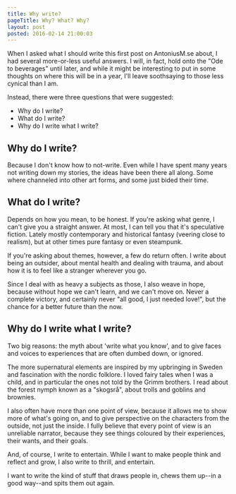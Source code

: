 ```yaml
---
title: Why write?
pageTitle: Why? What? Why?
layout: post
posted: 2016-02-14 21:00:03
---
```


When I asked what I should write this first post on AntoniusM.se about, I had several more-or-less useful answers. I will, in fact, hold onto the "Ode to beverages" until later, and while it might be interesting to put in some thoughts on where this will be in a year, I'll leave soothsaying to those less cynical than I am.

Instead, there were three questions that were suggested:

* Why do I write?
* What do I write?
* Why do I write what I write?

## Why do I write?

Because I don't know how to not-write. Even while I have spent many years not writing down my stories, the ideas have been there all along. Some where channeled into other art forms, and some just bided their time.

## What do I write?

Depends on how you mean, to be honest. If you're asking what genre, I can't give you a straight answer. At most, I can tell you that it's speculative fiction. Lately mostly contemporary and historical fantasy (veering close to realism), but at other times pure fantasy or even steampunk.

If you're asking about themes, however, a few do return often. I write about being an outsider, about mental health and dealing with trauma, and about how it is to feel like a stranger wherever you go.

Since I deal with as heavy a subjects as those, I also weave in hope, because without hope we can't learn, and we can't move on. Never a complete victory, and certainly never "all good, I just needed love!", but the chance for a better future than the now.

## Why do I write what I write?

Two big reasons: the myth about 'write what you know', and to give faces and voices to experiences that are often dumbed down, or ignored.

The more supernatural elements are inspired by my upbringing in Sweden and fascination with the nordic folklore. I loved fairy tales when I was a child, and in particular the ones not told by the Grimm brothers. I read about the forest nymph known as a "skogsrå", about trolls and goblins and brownies.

I also often have more than one point of view, because it allows me to show more of what's going on, and to give perspective on the characters from the outside, not just the inside. I fully believe that every point of view is an unreliable narrator, because they see things coloured by their experiences, their wants, and their goals.

And, of course, I write to entertain. While I want to make people think and reflect and grow, I also write to thrill, and entertain.

I want to write the kind of stuff that draws people in, chews them up--in a good way--and spits them out again.
